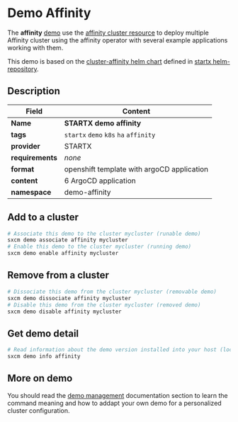 # Demo Affinity

The **affinity** [demo](../../5-demos) use the [affinity cluster resource](../../resources/affinity) to deploy multiple Affinity cluster using the affinity operator with several example applications working with them.

This demo is based on the [cluster-affinity helm chart](https://helm-repository.readthedocs.io/en/latest/charts/cluster-affinity) defined in [startx helm-repository](https://helm-repository.readthedocs.io).

## Description

| Field            | Content                                    |
| ---------------- | ------------------------------------------ |
| **Name**         | **STARTX demo affinity**                   |
| **tags**         | `startx` `demo` `k8s` `ha` `affinity`      |
| **provider**     | STARTX                                     |
| **requirements** | _none_                                     |
| **format**       | openshift template with argoCD application |
| **content**      | 6 ArgoCD application                       |
| **namespace**    | demo-affinity                              |

## Add to a cluster

```bash
# Associate this demo to the cluster mycluster (runable demo)
sxcm demo associate affinity mycluster
# Enable this demo to the cluster mycluster (running demo)
sxcm demo enable affinity mycluster
```

## Remove from a cluster

```bash
# Dissociate this demo from the cluster mycluster (removable demo)
sxcm demo dissociate affinity mycluster
# Disable this demo from the cluster mycluster (removed demo)
sxcm demo disable affinity mycluster
```

## Get demo detail

```bash
# Read information about the demo version installed into your host (local)
sxcm demo info affinity
```

## More on demo

You should read the [demo management](../../5-demos) documentation section to learn the command
meaning and how to addapt your own demo for a personalized cluster configuration.
